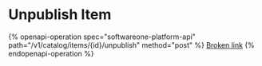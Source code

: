 # Unpublish Item

{% openapi-operation spec="softwareone-platform-api" path="/v1/catalog/items/{id}/unpublish" method="post" %}
[Broken link](broken-reference)
{% endopenapi-operation %}
